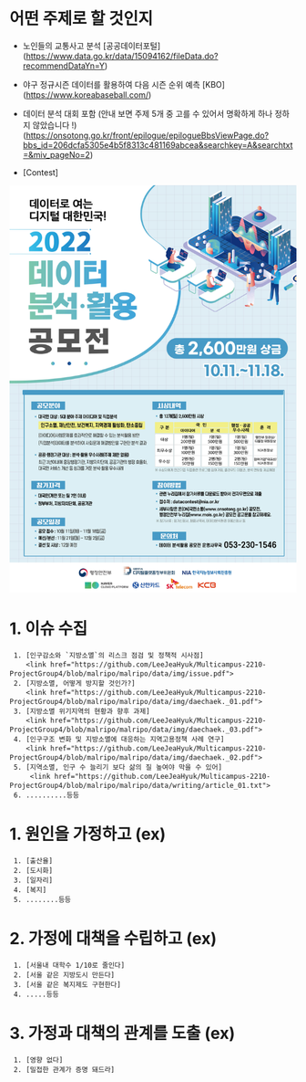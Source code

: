 
# 어떤 주제로 할 것인지

+ 노인들의 교통사고 분석
   [공공데이터포털] (https://www.data.go.kr/data/15094162/fileData.do?recommendDataYn=Y)

+ 야구 정규시즌 데이터를 활용하여 다음 시즌 순위 예측
   [KBO] (https://www.koreabaseball.com/)


+ 데이터 분석 대회 포함 (안내 보면 주제 5개 중 고를 수 있어서 명확하게 하나 정하지 않았습니다 !) (https://onsotong.go.kr/front/epilogue/epilogueBbsViewPage.do?bbs_id=206dcfa5305e4b5f8313c481169abcea&searchkey=A&searchtxt=&miv_pageNo=2)
  
+ [Contest]
 <img src="./malripo/data/img/Contest.jpg">

# 1. 이슈 수집
     1. [인구감소와 `지방소멸`의 리스크 점검 및 정책적 시사점]
        <link href="https://github.com/LeeJeaHyuk/Multicampus-2210-ProjectGroup4/blob/malripo/malripo/data/img/issue.pdf">
     2. [지방소멸, 어떻게 방지할 것인가?]
        <link href="https://github.com/LeeJeaHyuk/Multicampus-2210-ProjectGroup4/blob/malripo/malripo/data/img/daechaek._01.pdf">
     3. [지방소멸 위기지역의 현황과 향후 과제] 
        <link href="https://github.com/LeeJeaHyuk/Multicampus-2210-ProjectGroup4/blob/malripo/malripo/data/img/daechaek._03.pdf">
     4. [인구구조 변화 및 지방소멸에 대응하는 지역고용정책 사례 연구]
        <link href="https://github.com/LeeJeaHyuk/Multicampus-2210-ProjectGroup4/blob/malripo/malripo/data/img/daechaek._02.pdf">
     5. [지역소멸, 인구 수 늘리기 보다 삶의 질 높여야 막을 수 있어]
         <link href="https://github.com/LeeJeaHyuk/Multicampus-2210-ProjectGroup4/blob/malripo/malripo/data/writing/article_01.txt">
     6. ..........등등
# 1. 원인을 가정하고 (ex)
     1. [출산율]
     2. [도시화]
     3. [일자리]
     4. [복지]
     5. ........등등
# 2. 가정에 대책을 수립하고 (ex)
     1. [서울내 대학수 1/10로 줄인다]
     2. [서울 같은 지방도시 만든다]
     3. [서울 같은 복지제도 구현한다]
     4. .....등등

# 3. 가정과 대책의 관계를 도출 (ex)
     1. [영향 없다]
     2. [밀접한 관계가 증명 돼드라]
 